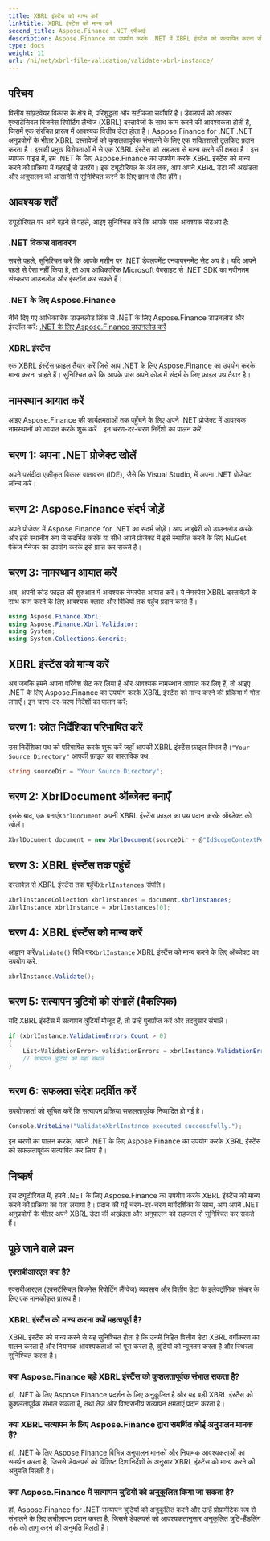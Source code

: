 ```yaml
---
title: XBRL इंस्टेंस को मान्य करें
linktitle: XBRL इंस्टेंस को मान्य करें
second_title: Aspose.Finance .NET एपीआई
description: Aspose.Finance का उपयोग करके .NET में XBRL इंस्टेंस को सत्यापित करना सीखें। आसानी से डेटा अखंडता और अनुपालन सुनिश्चित करें। #Aspose #Finance #XBRL
type: docs
weight: 11
url: /hi/net/xbrl-file-validation/validate-xbrl-instance/
---
```

## परिचय
वित्तीय सॉफ़्टवेयर विकास के क्षेत्र में, परिशुद्धता और सटीकता सर्वोपरि है। डेवलपर्स को अक्सर एक्सटेंसिबल बिजनेस रिपोर्टिंग लैंग्वेज (XBRL) दस्तावेजों के साथ काम करने की आवश्यकता होती है, जिसमें एक संरचित प्रारूप में आवश्यक वित्तीय डेटा होता है। Aspose.Finance for .NET .NET अनुप्रयोगों के भीतर XBRL दस्तावेजों को कुशलतापूर्वक संभालने के लिए एक शक्तिशाली टूलकिट प्रदान करता है। इसकी प्रमुख विशेषताओं में से एक XBRL इंस्टेंस को सहजता से मान्य करने की क्षमता है। इस व्यापक गाइड में, हम .NET के लिए Aspose.Finance का उपयोग करके XBRL इंस्टेंस को मान्य करने की प्रक्रिया में गहराई से उतरेंगे। इस ट्यूटोरियल के अंत तक, आप अपने XBRL डेटा की अखंडता और अनुपालन को आसानी से सुनिश्चित करने के लिए ज्ञान से लैस होंगे।
## आवश्यक शर्तें
ट्यूटोरियल पर आगे बढ़ने से पहले, आइए सुनिश्चित करें कि आपके पास आवश्यक सेटअप है:
### .NET विकास वातावरण
सबसे पहले, सुनिश्चित करें कि आपके मशीन पर .NET डेवलपमेंट एनवायरनमेंट सेट अप है। यदि आपने पहले से ऐसा नहीं किया है, तो आप आधिकारिक Microsoft वेबसाइट से .NET SDK का नवीनतम संस्करण डाउनलोड और इंस्टॉल कर सकते हैं।
### .NET के लिए Aspose.Finance
नीचे दिए गए आधिकारिक डाउनलोड लिंक से .NET के लिए Aspose.Finance डाउनलोड और इंस्टॉल करें:
[.NET के लिए Aspose.Finance डाउनलोड करें](https://releases.aspose.com/finance/net/)
### XBRL इंस्टेंस
एक XBRL इंस्टेंस फ़ाइल तैयार करें जिसे आप .NET के लिए Aspose.Finance का उपयोग करके मान्य करना चाहते हैं। सुनिश्चित करें कि आपके पास अपने कोड में संदर्भ के लिए फ़ाइल पथ तैयार है।
## नामस्थान आयात करें
आइए Aspose.Finance की कार्यक्षमताओं तक पहुँचने के लिए अपने .NET प्रोजेक्ट में आवश्यक नामस्थानों को आयात करके शुरू करें। इन चरण-दर-चरण निर्देशों का पालन करें:
## चरण 1: अपना .NET प्रोजेक्ट खोलें
अपने पसंदीदा एकीकृत विकास वातावरण (IDE), जैसे कि Visual Studio, में अपना .NET प्रोजेक्ट लॉन्च करें।
## चरण 2: Aspose.Finance संदर्भ जोड़ें
अपने प्रोजेक्ट में Aspose.Finance for .NET का संदर्भ जोड़ें। आप लाइब्रेरी को डाउनलोड करके और इसे स्थानीय रूप से संदर्भित करके या सीधे अपने प्रोजेक्ट में इसे स्थापित करने के लिए NuGet पैकेज मैनेजर का उपयोग करके इसे प्राप्त कर सकते हैं।
## चरण 3: नामस्थान आयात करें
अब, अपनी कोड फ़ाइल की शुरुआत में आवश्यक नेमस्पेस आयात करें। ये नेमस्पेस XBRL दस्तावेज़ों के साथ काम करने के लिए आवश्यक क्लास और विधियों तक पहुँच प्रदान करते हैं।
```csharp
using Aspose.Finance.Xbrl;
using Aspose.Finance.Xbrl.Validator;
using System;
using System.Collections.Generic;
```
## XBRL इंस्टेंस को मान्य करें
अब जबकि हमने अपना परिवेश सेट कर लिया है और आवश्यक नामस्थान आयात कर लिए हैं, तो आइए .NET के लिए Aspose.Finance का उपयोग करके XBRL इंस्टेंस को मान्य करने की प्रक्रिया में गोता लगाएँ। इन चरण-दर-चरण निर्देशों का पालन करें:
## चरण 1: स्रोत निर्देशिका परिभाषित करें
 उस निर्देशिका पथ को परिभाषित करके शुरू करें जहाँ आपकी XBRL इंस्टेंस फ़ाइल स्थित है।`"Your Source Directory"` आपकी फ़ाइल का वास्तविक पथ.
```csharp
string sourceDir = "Your Source Directory";
```
## चरण 2: XbrlDocument ऑब्जेक्ट बनाएँ
 इसके बाद, एक बनाएं`XbrlDocument` अपनी XBRL इंस्टेंस फ़ाइल का पथ प्रदान करके ऑब्जेक्ट को खोलें।
```csharp
XbrlDocument document = new XbrlDocument(sourceDir + @"IdScopeContextPeriodStartAfterEnd.xml");
```
## चरण 3: XBRL इंस्टेंस तक पहुंचें
 दस्तावेज़ से XBRL इंस्टेंस तक पहुँचें`XbrlInstances` संपत्ति।
```csharp
XbrlInstanceCollection xbrlInstances = document.XbrlInstances;
XbrlInstance xbrlInstance = xbrlInstances[0];
```
## चरण 4: XBRL इंस्टेंस को मान्य करें
 आह्वान करें`Validate()` विधि पर`XbrlInstance` XBRL इंस्टैंस को मान्य करने के लिए ऑब्जेक्ट का उपयोग करें.
```csharp
xbrlInstance.Validate();
```
## चरण 5: सत्यापन त्रुटियों को संभालें (वैकल्पिक)
यदि XBRL इंस्टैंस में सत्यापन त्रुटियाँ मौजूद हैं, तो उन्हें पुनर्प्राप्त करें और तदनुसार संभालें।
```csharp
if (xbrlInstance.ValidationErrors.Count > 0)
{
    List<ValidationError> validationErrors = xbrlInstance.ValidationErrors;
    // सत्यापन त्रुटियों को यहां संभालें
}
```
## चरण 6: सफलता संदेश प्रदर्शित करें
उपयोगकर्ता को सूचित करें कि सत्यापन प्रक्रिया सफलतापूर्वक निष्पादित हो गई है।
```csharp
Console.WriteLine("ValidateXbrlInstance executed successfully.");
```
इन चरणों का पालन करके, आपने .NET के लिए Aspose.Finance का उपयोग करके XBRL इंस्टेंस को सफलतापूर्वक सत्यापित कर लिया है।
## निष्कर्ष
इस ट्यूटोरियल में, हमने .NET के लिए Aspose.Finance का उपयोग करके XBRL इंस्टेंस को मान्य करने की प्रक्रिया का पता लगाया है। प्रदान की गई चरण-दर-चरण मार्गदर्शिका के साथ, आप अपने .NET अनुप्रयोगों के भीतर अपने XBRL डेटा की अखंडता और अनुपालन को सहजता से सुनिश्चित कर सकते हैं।
## पूछे जाने वाले प्रश्न
### एक्सबीआरएल क्या है?
एक्सबीआरएल (एक्सटेंसिबल बिजनेस रिपोर्टिंग लैंग्वेज) व्यवसाय और वित्तीय डेटा के इलेक्ट्रॉनिक संचार के लिए एक मानकीकृत प्रारूप है।
### XBRL इंस्टैंस को मान्य करना क्यों महत्वपूर्ण है?
XBRL इंस्टैंस को मान्य करने से यह सुनिश्चित होता है कि उनमें निहित वित्तीय डेटा XBRL वर्गीकरण का पालन करता है और नियामक आवश्यकताओं को पूरा करता है, त्रुटियों को न्यूनतम करता है और स्थिरता सुनिश्चित करता है।
### क्या Aspose.Finance बड़े XBRL इंस्टैंस को कुशलतापूर्वक संभाल सकता है?
हां, .NET के लिए Aspose.Finance प्रदर्शन के लिए अनुकूलित है और यह बड़ी XBRL इंस्टैंस को कुशलतापूर्वक संभाल सकता है, तथा तेज़ और विश्वसनीय सत्यापन क्षमताएं प्रदान करता है।
### क्या XBRL सत्यापन के लिए Aspose.Finance द्वारा समर्थित कोई अनुपालन मानक हैं?
हां, .NET के लिए Aspose.Finance विभिन्न अनुपालन मानकों और नियामक आवश्यकताओं का समर्थन करता है, जिससे डेवलपर्स को विशिष्ट दिशानिर्देशों के अनुसार XBRL इंस्टेंस को मान्य करने की अनुमति मिलती है।
### क्या Aspose.Finance में सत्यापन त्रुटियों को अनुकूलित किया जा सकता है?
हां, Aspose.Finance for .NET सत्यापन त्रुटियों को अनुकूलित करने और उन्हें प्रोग्रामेटिक रूप से संभालने के लिए लचीलापन प्रदान करता है, जिससे डेवलपर्स को आवश्यकतानुसार अनुकूलित त्रुटि-हैंडलिंग तर्क को लागू करने की अनुमति मिलती है।